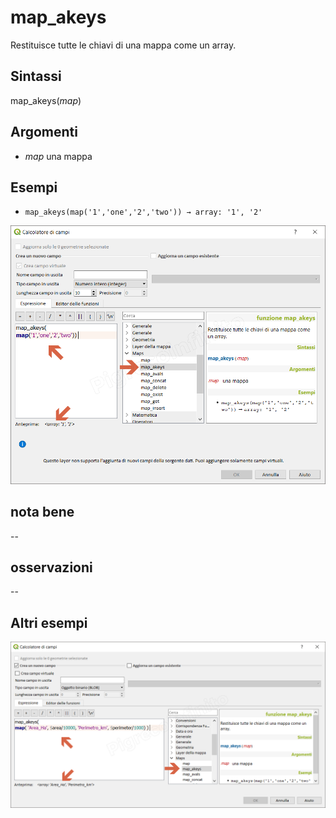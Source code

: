# map_akeys

Restituisce tutte le chiavi di una mappa come un array.

## Sintassi

map_akeys(_map_)

## Argomenti

* _map_ una mappa

## Esempi

* `map_akeys(map('1','one','2','two')) → array: '1', '2'`

![](/img/maps/map_akeys/map_akeys1.png)

## nota bene

--

## osservazioni

--

## Altri esempi



![](/img/maps/map_akeys/map_akeys2.png)